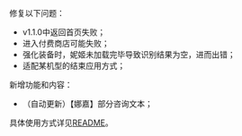 修复以下问题：

- v1.1.0中返回首页失败；
- 进入付费商店可能失败；
- 强化装备时，妮姬未加载完毕导致识别结果为空，进而出错；
- 适配某机型的结束应用方式；

新增功能和内容：

- （自动更新）【娜嘉】部分咨询文本；

具体使用方式详见[README](https://github.com/Zebartin/autoxjs-scripts/blob/master/NIKKE/README.md)。
